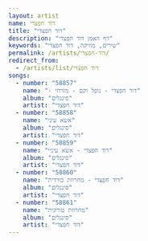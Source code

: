 ```yaml
---
layout: artist
name: דוד חפצדי
title: "דוד חפצדי"
description: "דף האמן דוד חפצדי"
keywords: "שירים, מוזיקה, דוד חפצדי"
permalink: /artists/דוד-חפצדי/
redirect_from:
  - /artists/list/דוד חפצדי
songs:
  - number: "58857"
    name: "- דוד חפצדי - נופל וקם - מזרחי"
    album: "סינגלים"
    artist: "דוד חפצדי"
  - number: "58858"
    name: "אשא עיני"
    album: "סינגלים"
    artist: "דוד חפצדי"
  - number: "58859"
    name: "דוד חפצדי - אשא עיניי"
    album: "סינגלים"
    artist: "דוד חפצדי"
  - number: "58860"
    name: "דוד חפצדי - מחרוזת כורדית"
    album: "סינגלים"
    artist: "דוד חפצדי"
  - number: "58861"
    name: "מחרוזת טורקית"
    album: "סינגלים"
    artist: "דוד חפצדי"
---
```

